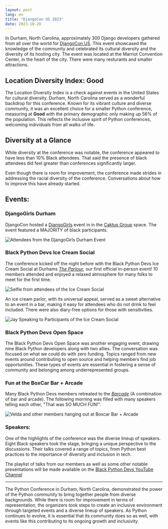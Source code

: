 ```yaml
---
layout: post
lang: en
title: "DjangoCon US 2023"
date: 2023-10-20
---
```


In Durham, North Carolina, approximately 300 Django developers gathered from all over the world for [DjangoCon US](https://2023.djangocon.us/). This event showcased the knowledge of the community and celebrated its cultural diversity and the diversity of its hosting city. The event was located at the Marriot Convention Center, in the heart of the city. There were many resturants and smaller attractions.

## Location Diversity Index: Good

The Location Diversity Index is a check against events in the United States for cultural diversity. Durham, North Carolina served as a wonderful backdrop for this conference. Known for its vibrant culture and diverse community, it was an excellent choice for a smaller Python conference, measuring at **Good** with the primary demographic only making up 56% of the population. This reflects the inclusive spirit of Python conferences, welcoming individuals from all walks of life.

## Diversity at a Glance

While diversity at the conference was notable, the conference appeared to have less than 10% Black attendees. That said the presence of black attendees did feel greater than conferences significantly larger.

Even though there is room for improvement, the conference made strides in addressing the racial diversity of the conference. Conversations about how to improve this have already started.

## Events:

### DjangoGirls Durham

DjangoCon hosted a [DjangoGirls](https://djangogirls.org/en/events/) event in in the [Caktus Group](https://www.caktusgroup.com/) space. The event featured a MAJORITY of black participants.

![Attendees from the DjangoGirls Durham Event](https://kjaymiller.azureedge.net/media/djangogirls-participants.jpg)

### Black Python Devs Ice Cream Social

The conference kicked off the night before with the Black Python Devs Ice Cream Social at Durhams [_The Parlour_](https://theparlour.co/), our first official in-person event! 10 members attended and enjoyed a relaxed atmosphere for many folks to meet for the first time.

![Selfie from attendees of the Ice Cream Social](https://kjaymiller.azureedge.net/media/DCUS%20IceCream%20Social.jpg)

An ice cream parlor, with its universal appeal, served as a sweet alternative to an event in a bar, making it easy for attendees who do not drink to feel included. There were also diary-free options for those with sensitivities.

![Jay Speaking to Participants of the Ice Cream Social](https://jmblogstorrage.blob.core.windows.net/media/ICS%20speech.jpg)

### Black Python Devs Open Space

The Black Python Devs Open Space was another engaging event, drawing nine Black Python developers along with two allies. The conversation was focused on what we could do with zero funding. Topics ranged from new events around contributing to open source and helping members find job opportunities. These types of events are essential in fostering a sense of community and belonging among underrepresented groups.

### Fun at the BoxCar Bar + Arcade

Many Black Python Devs members retreated to the [_Barcade_](https://theboxcarbar.com/durham/) (A combination of bar and arcade). The following morning was filled with many speakers telling each other, "That was SO MUCH FUN!".

![Velda and other members hanging out at Boxcar Bar + Arcade](https://kjaymiller.azureedge.net/media/bpd_boxcar_barcade.jpeg)

### Speakers:

One of the highlights of the conference was the diverse lineup of speakers. Eight Black speakers took the stage, bringing a unique perspective to the discussions. Their talks covered a range of topics, from Python best practices to the importance of diversity and inclusion in tech.

The playlist of talks from our members as well as some other notable presentations will be made available on the [Black Python Devs YouTube Channel](https://youtube.com/@blackpythondevs)

---

The Python Conference in Durham, North Carolina, demonstrated the power of the Python community to bring together people from diverse backgrounds. While there is room for improvement in terms of representation, the organizers took steps to create an inclusive environment through targeted events and a diverse lineup of speakers. As Python continues to evolve, it is essential that its community does so as well, with events like this contributing to its ongoing growth and inclusivity.
